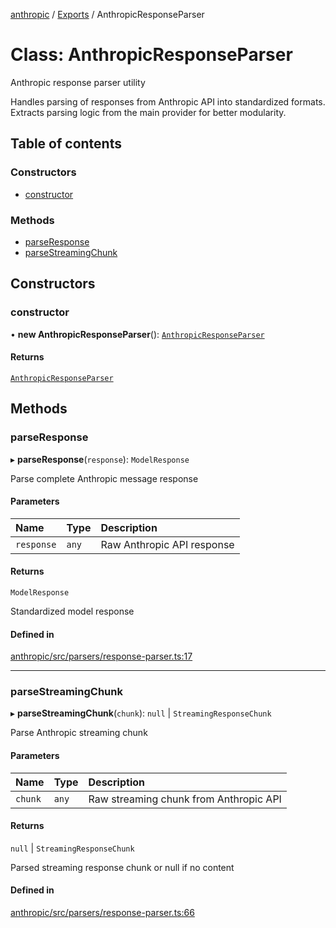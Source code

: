<!-- 
 ⚠️  AUTO-GENERATED FILE - DO NOT EDIT MANUALLY
 This file is automatically generated by scripts/docs-generator.js
 To make changes, edit the source TypeScript files or update the generator script
-->

[anthropic](../../) / [Exports](../modules) / AnthropicResponseParser

# Class: AnthropicResponseParser

Anthropic response parser utility

Handles parsing of responses from Anthropic API into standardized formats.
Extracts parsing logic from the main provider for better modularity.

## Table of contents

### Constructors

- [constructor](AnthropicResponseParser#constructor)

### Methods

- [parseResponse](AnthropicResponseParser#parseresponse)
- [parseStreamingChunk](AnthropicResponseParser#parsestreamingchunk)

## Constructors

### constructor

• **new AnthropicResponseParser**(): [`AnthropicResponseParser`](AnthropicResponseParser)

#### Returns

[`AnthropicResponseParser`](AnthropicResponseParser)

## Methods

### parseResponse

▸ **parseResponse**(`response`): `ModelResponse`

Parse complete Anthropic message response

#### Parameters

| Name | Type | Description |
| :------ | :------ | :------ |
| `response` | `any` | Raw Anthropic API response |

#### Returns

`ModelResponse`

Standardized model response

#### Defined in

[anthropic/src/parsers/response-parser.ts:17](https://github.com/woojubb/robota/blob/e1b7b651a85a9b93f075b6523ec8de869e77f12c/packages/anthropic/src/parsers/response-parser.ts#L17)

___

### parseStreamingChunk

▸ **parseStreamingChunk**(`chunk`): ``null`` \| `StreamingResponseChunk`

Parse Anthropic streaming chunk

#### Parameters

| Name | Type | Description |
| :------ | :------ | :------ |
| `chunk` | `any` | Raw streaming chunk from Anthropic API |

#### Returns

``null`` \| `StreamingResponseChunk`

Parsed streaming response chunk or null if no content

#### Defined in

[anthropic/src/parsers/response-parser.ts:66](https://github.com/woojubb/robota/blob/e1b7b651a85a9b93f075b6523ec8de869e77f12c/packages/anthropic/src/parsers/response-parser.ts#L66)
